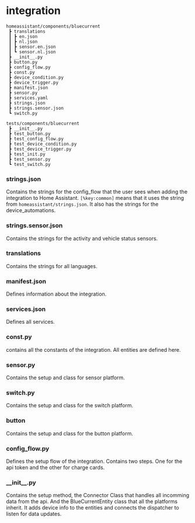 # integration

```
homeassistant/components/bluecurrent
 ┣ translations
 ┃ ┣ en.json
 ┃ ┣ nl.json
 ┃ ┣ sensor.en.json
 ┃ ┗ sensor.nl.json
 ┣ __init__.py
 ┣ button.py
 ┣ config_flow.py
 ┣ const.py
 ┣ device_condition.py
 ┣ device_trigger.py
 ┣ manifest.json
 ┣ sensor.py
 ┣ services.yaml
 ┣ strings.json
 ┣ strings.sensor.json
 ┗ switch.py

tests/components/bluecurrent
 ┣ __init__.py
 ┣ test_button.py
 ┣ test_config_flow.py
 ┣ test_device_condition.py
 ┣ test_device_trigger.py
 ┣ test_init.py
 ┣ test_sensor.py
 ┗ test_switch.py
```

### strings.json

Contains the strings for the config_flow that the user sees when adding the integration to Home Assistant.
`[%key:common]` means that it uses the string from `homeassistant/strings.json`. It also has the strings for the device_automations.

### strings.sensor.json

Contains the strings for the activity and vehicle status sensors.

### translations

Contains the strings for all languages.

### manifest.json

Defines information about the integration.

### services.json

Defines all services.

### const.py

contains all the constants of the integration. All entities are defined here.

### sensor.py

Contains the setup and class for sensor platform.

### switch.py

Contains the setup and class for the switch platform.

### button

Contains the setup and class for the button platform.

### config_flow.py

Defines the setup flow of the integration. Contains two steps. One for the api token and the other for charge cards.

### \_\_init\_\_.py

Contains the setup method, the Connector Class that handles all incomming data from the api. And the BlueCurrentEntity class that all the platforms inherit. It adds device info to the entities and connects the dispatcher to listen for data updates.
